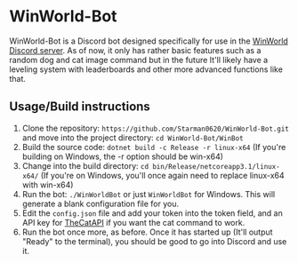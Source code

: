 # WinWorld-Bot
WinWorld-Bot is a Discord bot designed specifically for use in the [WinWorld Discord server](https://discord.gg/HepVSYH). As of now, it only has rather basic features such as a random dog and cat image command but in the future It'll likely have a leveling system with leaderboards and other more advanced functions like that.

## Usage/Build instructions
1. Clone the repository: ``https://github.com/Starman0620/WinWorld-Bot.git`` and move into the project directory: ``cd WinWorld-Bot/WinBot``
2. Build the source code: ``dotnet build -c Release -r linux-x64`` (If you're building on Windows, the -r option should be win-x64) 
3. Change into the build directory: ``cd bin/Release/netcoreapp3.1/linux-x64/`` (If you're on Windows, you'll once again need to replace linux-x64 with win-x64)
4. Run the bot: ``./WinWorldBot`` or just ``WinWorldBot`` for Windows. This will generate a blank configuration file for you.
5. Edit the ``config.json``  file and add your token into the token field, and an API key for [TheCatAPI](https://thecatapi.com/) if you want the cat command to work.
6. Run the bot once more, as before. Once it has started up (It'll output "Ready" to the terminal), you should be good to go into Discord and use it.
